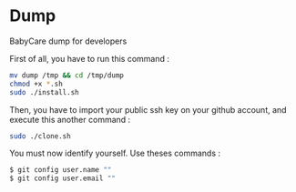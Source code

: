 # Dump
BabyCare dump for developers

First of all, you have to run this command :

```bash git clone https://github.com/BabyCare-EIP/Dump.git
mv dump /tmp && cd /tmp/dump
chmod +x *.sh
sudo ./install.sh
```

Then, you have to import your public ssh key on your github account, and execute this another command :

```bash
sudo ./clone.sh
```

You must now identify yourself. Use theses commands :

```bash
$ git config user.name ""
$ git config user.email ""
```

